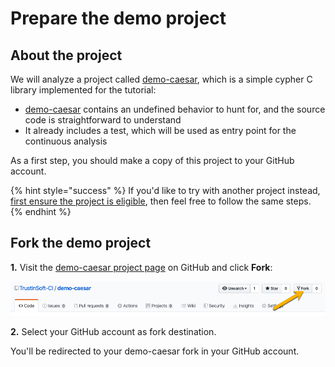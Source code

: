 # Prepare the demo project

## About the project

We will analyze a project called [demo-caesar](https://github.com/TrustInSoft-CI/demo-caesar), which is a simple cypher C library implemented for the tutorial:

* [demo-caesar](https://github.com/TrustInSoft-CI/demo-caesar) contains an undefined behavior to hunt for, and the source code is straightforward to understand
* It already includes a test, which will be used as entry point for the continuous analysis

As a first step, you should make a copy of this project to your GitHub account.

{% hint style="success" %}
If you'd like to try with another project instead, [first ensure the project is eligible](../faq.md#technical-requirements), then feel free to follow the same steps.
{% endhint %}

## Fork the demo project

**1.** Visit the [demo-caesar project page](https://github.com/TrustInSoft-CI/demo-caesar) on GitHub and click **Fork**:

![](../.gitbook/assets/image%20%2839%29.png)

**2.** Select your GitHub account as fork destination.

You'll be redirected to your demo-caesar fork in your GitHub account.






